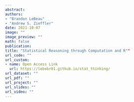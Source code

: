 ```yaml
---
abstract: 
authors: 
- "Brandon LeBeau" 
- "Andrew S. Zieffler"
date: 2021-10-07
image: ""
image_preview: ""
math: false
publication: 
title: "Statistical Reasoning through Computation and R""
url_code: ""
url_custom:
- name: Open Access Link
  url: https://lebebr01.github.io/stat_thinking/
url_dataset: ""
url_pdf: ""
url_project: ""
url_slides: ""
url_video: ""
---
```


